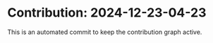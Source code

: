 # Contribution: 2024-12-23-04-23
This is an automated commit to keep the contribution graph active.
